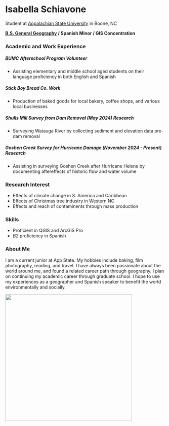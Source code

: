 # Isabella Schiavone
Student at [Appalachian State University](https://appstate.edu) in Boone, NC

**[B.S. General Geography](https://geo.appstate.edu/undergraduate-students/academics/bachelor-science-geography-gis-concentration) / Spanish Minor / GIS Concentration**

### Academic and Work Experience

  ##### BUMC Afterschool Program *Volunteer*
- Assisting elementary and middle school aged students on their language proficiency in both English and Spanish
#####  Stick Boy Bread Co. *Work*
- Production of baked goods for local bakery, coffee shops, and various local businesses
##### Shulls Mill Survey from Dam Removal (May 2024) *Research*
- Surveying Watauga River by collecting sediment and elevation data pre-dam removal
##### Goshen Creek Survey for Hurricane Damage (November 2024 - Present) *Research*
- Assisting in surveying Goshen Creek after Hurricane Helene by documenting
aftereffects of historic flow and water volume 

### Research Interest
- Effects of climate change in S. America and Caribbean
- Effects of Christmas tree industry in Western NC
- Effects and reach of contaminents through mass production 


### Skills
- Proficient in QGIS and ArcGIS Pro
- *B2* proficiency in Spanish

### About Me

<txt align="right"> I am a current junior at App State. My hobbies include baking, film photography, reading, and travel. I have always been passionate about the world around me, and found a related career path through geography. I plan on continuing my academic career through graduate school. I hope to use my experiences as a geographer and Spanish speaker to benefit the world environmentally and socially.

<img align=left src="IMG_2213.jpeg" width=400> 
